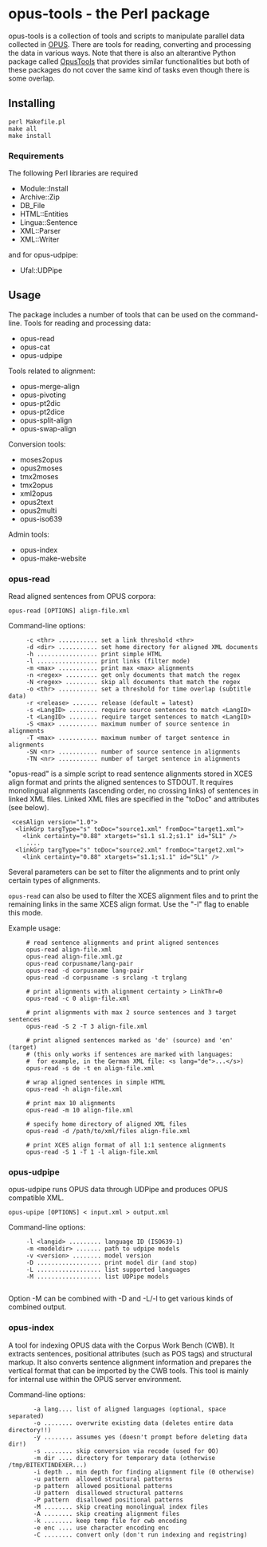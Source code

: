 # opus-tools - the Perl package

opus-tools is a collection of tools and scripts to manipulate parallel data collected in [OPUS](http://opus.nlpl.eu/). There are tools for reading, converting and processing the data in various ways. Note that there is also an alterantive Python package called [OpusTools](https://github.com/Helsinki-NLP/OpusTools) that provides similar functionalities but both of these packages do not cover the same kind of tasks even though there is some overlap.

## Installing

```
perl Makefile.pl
make all
make install
```

### Requirements


The following Perl libraries are required

* Module::Install
* Archive::Zip
* DB_File
* HTML::Entities
* Lingua::Sentence
* XML::Parser
* XML::Writer

and for opus-udpipe:

* Ufal::UDPipe



## Usage

The package includes a number of tools that can be used on the command-line. 
Tools for reading and processing data:

* opus-read
* opus-cat
* opus-udpipe


Tools related to alignment:

* opus-merge-align
* opus-pivoting                      
* opus-pt2dic
* opus-pt2dice                       
* opus-split-align
* opus-swap-align                    


Conversion tools:

* moses2opus                         
* opus2moses                         
* tmx2moses                          
* tmx2opus
* xml2opus
* opus2text                          
* opus2multi
* opus-iso639


Admin tools:

* opus-index
* opus-make-website



### opus-read

Read aligned sentences from OPUS corpora:

```
opus-read [OPTIONS] align-file.xml
```

Command-line options:

```
     -c <thr> ........... set a link threshold <thr>
     -d <dir> ........... set home directory for aligned XML documents
     -h ................. print simple HTML
     -l ................. print links (filter mode)
     -m <max> ........... print max <max> alignments
     -n <regex> ......... get only documents that match the regex
     -N <regex> ......... skip all documents that match the regex
     -o <thr> ........... set a threshold for time overlap (subtitle data)
     -r <release> ....... release (default = latest)
     -s <LangID> ........ require source sentences to match <LangID>
     -t <LangID> ........ require target sentences to match <LangID>
     -S <max> ........... maximum number of source sentence in alignments
     -T <max> ........... maximum number of target sentence in alignments
     -SN <nr> ........... number of source sentence in alignments
     -TN <nr> ........... number of target sentence in alignments
```

"opus-read" is a simple script to read sentence alignments stored in XCES
align format and prints the aligned sentences to STDOUT. It requires
monolingual alignments (ascending order, no crossing links) of sentences
in linked XML files. Linked XML files are specified in the "toDoc" and
<fromDoc> attributes (see below).

```
 <cesAlign version="1.0">
  <linkGrp targType="s" toDoc="source1.xml" fromDoc="target1.xml">
    <link certainty="0.88" xtargets="s1.1 s1.2;s1.1" id="SL1" />
     ....
  <linkGrp targType="s" toDoc="source2.xml" fromDoc="target2.xml">
    <link certainty="0.88" xtargets="s1.1;s1.1" id="SL1" />
```

Several parameters can be set to filter the alignments and to print only
certain types of alignments.

`opus-read` can also be used to filter the XCES alignment files and to
print the remaining links in the same XCES align format. Use the "-l" flag
to enable this mode.

Example usage:

```
     # read sentence alignments and print aligned sentences
     opus-read align-file.xml
     opus-read align-file.xml.gz
     opus-read corpusname/lang-pair
     opus-read -d corpusname lang-pair
     opus-read -d corpusname -s srclang -t trglang

     # print alignments with alignment certainty > LinkThr=0
     opus-read -c 0 align-file.xml

     # print alignments with max 2 source sentences and 3 target sentences
     opus-read -S 2 -T 3 align-file.xml

     # print aligned sentences marked as 'de' (source) and 'en' (target)
     # (this only works if sentences are marked with languages:
     #  for example, in the German XML file: <s lang="de">...</s>)
     opus-read -s de -t en align-file.xml

     # wrap aligned sentences in simple HTML
     opus-read -h align-file.xml

     # print max 10 alignments
     opus-read -m 10 align-file.xml

     # specify home directory of aligned XML files
     opus-read -d /path/to/xml/files align-file.xml

     # print XCES align format of all 1:1 sentence alignments
     opus-read -S 1 -T 1 -l align-file.xml
```


### opus-udpipe

opus-udpipe runs OPUS data through UDPipe and produces OPUS compatible XML.

```
opus-upipe [OPTIONS] < input.xml > output.xml
```

Command-line options:

```
     -l <langid> ......... language ID (ISO639-1)
     -m <modeldir> ....... path to udpipe models
     -v <version> ........ model version
     -D .................. print model dir (and stop)
     -L .................. list supported languages
     -M .................. list UDPipe models
    
```

Option -M can be combined with -D and -L/-l to get various kinds of combined output.



### opus-index

A tool for indexing OPUS data with the Corpus Work Bench (CWB). It extracts sentences, positional attributes (such as POS tags) and structural markup. It also converts sentence alignment information and prepares the vertical format that can be imported by the CWB tools. This tool is mainly for internal use within the OPUS server environment.

Command-line options:

```
       -a lang.... list of aligned languages (optional, space separated)
       -o ........ overwrite existing data (deletes entire data directory!!)
       -y ........ assumes yes (doesn't prompt before deleting data dir!)
       -s ........ skip conversion via recode (used for OO)
       -m dir .... directory for temporary data (otherwise /tmp/BITEXTINDEXER...)
       -i depth .. min depth for finding alignment file (0 otherwise)
       -u pattern  allowed structural patterns
       -p pattern  allowed positional patterns
       -U pattern  disallowed structural patterns
       -P pattern  disallowed positional patterns
       -M ........ skip creating monolingual index files
       -A ........ skip creating alignment files
       -k ........ keep temp file for cwb encoding
       -e enc .... use character encoding enc
       -C ........ convert only (don't run indexing and registring)
```
